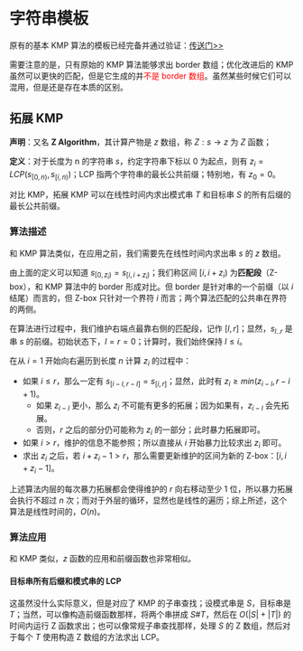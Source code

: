 # 字符串模板

原有的基本 KMP 算法的模板已经完备并通过验证：[传送门>>](https://github.com/ymd45921/XCPC_pattern/blob/main/String/KMP-fix.cc)

需要注意的是，只有原始的 KMP 算法能够求出 $\text{border}$ 数组；优化改进后的 KMP 虽然可以更快的匹配，但是它生成的并<font color="red">不是 $\text{border}$ 数组</font>。虽然某些时候它们可以混用，但是还是存在本质的区别。

## 拓展 KMP

**声明**：又名 **$\text{Z Algorithm}$**，其计算产物是 $z$ 数组，称 $Z: s \to z$ 为 $Z$ 函数；

**定义**：对于长度为 n 的字符串 $s$，约定字符串下标以 0 为起点，则有 $z_i = LCP(s_{[0, n)}, s_{[i, n)})$；LCP 指两个字符串的最长公共前缀；特别地，有 $z_0 = 0$。

对比 KMP，拓展 KMP 可以在线性时间内求出模式串 $T$ 和目标串 $S$ 的所有后缀的最长公共前缀。

### 算法描述

和 KMP 算法类似，在应用之前，我们需要先在线性时间内求出串 $s$ 的 $z$ 数组。

由上面的定义可以知道 $s_{[0, z_i)} = s_{[i, i + z_i)}$；我们称区间 $[i, i + z_i)$ 为**匹配段**（Z-box），和 KMP 算法中的 border 形成对比。但 border 是针对串的一个前缀（以 $i$ 结尾）而言的，但 Z-box 只针对一个界符 $i$ 而言；两个算法匹配的公共串在界符的两侧。

在算法进行过程中，我们维护右端点最靠右侧的匹配段，记作 $[l, r]$；显然，$s_{l..r}$ 是串 $s$ 的前缀。初始状态下，$l = r = 0$；计算时，我们始终保持 $l \leq i$。

在从 $i = 1$ 开始向右遍历到长度 $n$ 计算 $z_i$ 的过程中：

- 如果 $i \leq r$，那么一定有 $s_{[i - l, r - l]} = s_{[i, r]}$；显然，此时有 $z_i \geq min(z_{i - l}, r - i + 1)$。
  - 如果 $z_{i - l}$ 更小，那么 $z_i$ 不可能有更多的拓展；因为如果有，$z_{i - l}$ 会先拓展。
  - 否则，$r$ 之后的部分仍可能称为 $z_i$ 的一部分；此时暴力拓展即可。
- 如果 $i > r$，维护的信息不能参照；所以直接从 $i$ 开始暴力比较求出 $z_i$ 即可。
- 求出 $z_i$ 之后，若 $i + z_i - 1 > r$，那么需要更新维护的区间为新的 Z-box：$[i, i + z_i - 1]$。

上述算法内层的每次暴力拓展都会使得维护的 $r$ 向右移动至少 1 位，所以暴力拓展会执行不超过 $n$ 次；而对于外层的循环，显然也是线性的遍历；综上所述，这个算法是线性时间的，$O(n)$。

### 算法应用

和 KMP 类似，$z$ 函数的应用和前缀函数也非常相似。

#### 目标串所有后缀和模式串的 LCP

这虽然没什么实际意义，但是对应了 KMP 的子串查找；设模式串是 $S$，目标串是 $T$；当然，可以像构造前缀函数那样，将两个串拼成 $S\#T$，然后在 $O(|S| + |T|)$ 的时间内运行 Z 函数求出；也可以像常规子串查找那样，处理 $S$ 的 Z 数组，然后对于每个 $T$ 使用构造 Z 数组的方法求出 LCP。

